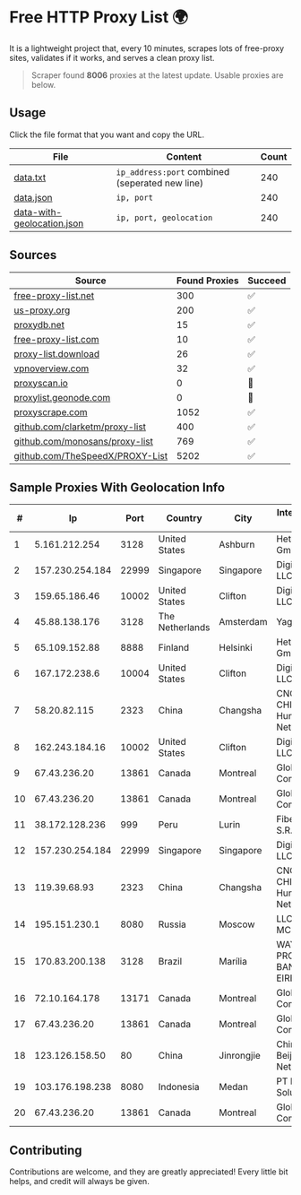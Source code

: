 
# Free HTTP Proxy List 🌍

It is a lightweight project that, every 10 minutes, scrapes lots of free-proxy sites, validates if it works, and serves a clean proxy list.


> Scraper found **8006** proxies at the latest update. Usable proxies are below.

## Usage

Click the file format that you want and copy the URL.


|File|Content|Count|
|----|-------|-----|
|[data.txt](https://raw.githubusercontent.com/themiralay/Proxy-List-World/master/data.txt)|`ip_address:port` combined (seperated new line)|240|
|[data.json](https://raw.githubusercontent.com/themiralay/Proxy-List-World/master/data.json)|`ip, port`|240|
|[data-with-geolocation.json](https://raw.githubusercontent.com/themiralay/Proxy-List-World/master/data-with-geolocation.json)|`ip, port, geolocation`|240|

## Sources

|Source|Found Proxies|Succeed|
|------|-------------|-------|
|[free-proxy-list.net](https://free-proxy-list.net)|300|✅|
|[us-proxy.org](https://www.us-proxy.org)|200|✅|
|[proxydb.net](http://proxydb.net)|15|✅|
|[free-proxy-list.com](https://free-proxy-list.com/?page=&port=&type%5B%5D=http&type%5B%5D=https&up_time=0&search=Search)|10|✅|
|[proxy-list.download](https://www.proxy-list.download/HTTP)|26|✅|
|[vpnoverview.com](https://vpnoverview.com/privacy/anonymous-browsing/free-proxy-servers)|32|✅|
|[proxyscan.io](https://www.proxyscan.io)|0|🚫|
|[proxylist.geonode.com](https://proxylist.geonode.com/api/proxy-list?limit=300&page=1&sort_by=lastChecked&sort_type=desc&protocols=http,https)|0|🚫|
|[proxyscrape.com](https://api.proxyscrape.com/v2/?request=displayproxies&protocol=http&timeout=10000&country=all&ssl=all&anonymity=all)|1052|✅|
|[github.com/clarketm/proxy-list](https://raw.githubusercontent.com/clarketm/proxy-list/master/proxy-list-raw.txt)|400|✅|
|[github.com/monosans/proxy-list](https://raw.githubusercontent.com/monosans/proxy-list/main/proxies/http.txt)|769|✅|
|[github.com/TheSpeedX/PROXY-List](https://raw.githubusercontent.com/TheSpeedX/PROXY-List/master/http.txt)|5202|✅|


## Sample Proxies With Geolocation Info

|#|Ip|Port|Country|City|Internet Service Provider|
|-|--|----|-------|----|-------------------------|
|1|5.161.212.254|3128|United States|Ashburn|Hetzner Online GmbH|
|2|157.230.254.184|22999|Singapore|Singapore|DigitalOcean, LLC|
|3|159.65.186.46|10002|United States|Clifton|DigitalOcean, LLC|
|4|45.88.138.176|3128|The Netherlands|Amsterdam|Yaglom Labs Ltd|
|5|65.109.152.88|8888|Finland|Helsinki|Hetzner Online GmbH|
|6|167.172.238.6|10004|United States|Clifton|DigitalOcean, LLC|
|7|58.20.82.115|2323|China|Changsha|CNC Group CHINA169 Hunan Province Network|
|8|162.243.184.16|10002|United States|Clifton|DigitalOcean, LLC|
|9|67.43.236.20|13861|Canada|Montreal|GloboTech Communications|
|10|67.43.236.20|13861|Canada|Montreal|GloboTech Communications|
|11|38.172.128.236|999|Peru|Lurin|Fiber Digital S.R.L|
|12|157.230.254.184|22999|Singapore|Singapore|DigitalOcean, LLC|
|13|119.39.68.93|2323|China|Changsha|CNC Group CHINA169 Hunan Province Network|
|14|195.151.230.1|8080|Russia|Moscow|LLC Home Me MC|
|15|170.83.200.138|3128|Brazil|Marília|WAY.COM PROVEDOR BANDA LARGA EIRELI|
|16|72.10.164.178|13171|Canada|Montreal|GloboTech Communications|
|17|67.43.236.20|13861|Canada|Montreal|GloboTech Communications|
|18|123.126.158.50|80|China|Jinrongjie|China Unicom Beijing Province Network|
|19|103.176.198.238|8080|Indonesia|Medan|PT Iweka Digital Solution|
|20|67.43.236.20|13861|Canada|Montreal|GloboTech Communications|



## Contributing

Contributions are welcome, and they are greatly appreciated! Every
little bit helps, and credit will always be given.

